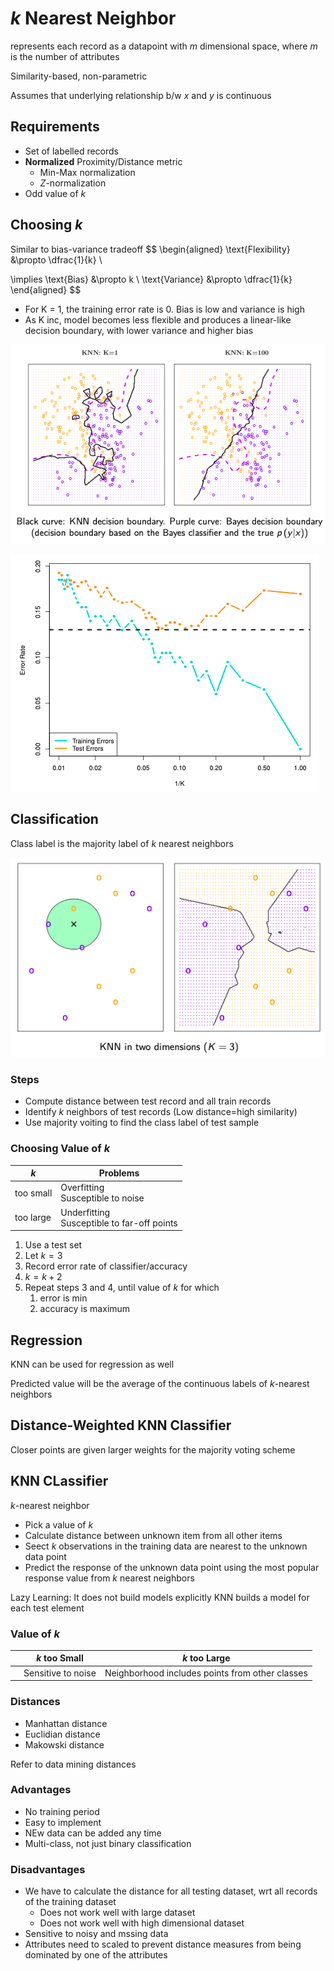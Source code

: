 # $k$ Nearest Neighbor

represents each record as a datapoint with $m$ dimensional space, where $m$ is the number of attributes

Similarity-based, non-parametric

Assumes that underlying relationship b/w $x$ and $y$ is continuous

## Requirements

- Set of labelled records
- **Normalized** Proximity/Distance metric
  - Min-Max normalization
  - $Z$-normalization
- Odd value of $k$

## Choosing $k$

Similar to bias-variance tradeoff
$$
\begin{aligned}
\text{Flexibility} &\propto \dfrac{1}{k} \\

\implies \text{Bias} &\propto k \\
\text{Variance} &\propto \dfrac{1}{k}
\end{aligned}
$$

- For K = 1, the training error rate is 0. Bias is low and
  variance is high
- As K inc, model becomes less flexible and produces a linear-like decision boundary, with lower variance and higher bias

![knn_decision_boundary](./assets/knn_decision_boundary.png)

![knn_bias_variance_tradeoff](./assets/knn_bias_variance_tradeoff.png)

## Classification

Class label is the majority label of $k$ nearest neighbors

![knn](./assets/knn.png)

### Steps

- Compute distance between test record and all train records
- Identify $k$ neighbors of test records
  (Low distance=high similarity)
- Use majority voiting to find the class label of test sample

### Choosing Value of $k$

| $k$       | Problems                                        |
| --------- | ----------------------------------------------- |
| too small | Overfitting<br />Susceptible to noise           |
| too large | Underfitting<br />Susceptible to far-off points |

1. Use a test set
2. Let $k = 3$
3. Record error rate of classifier/accuracy
4. $k = k+2$
5. Repeat steps 3 and 4, until value of $k$ for which
   1. error is min
   2. accuracy is maximum

## Regression

KNN can be used for regression as well

Predicted value will be the average of the continuous labels of $k$-nearest neighbors

## Distance-Weighted KNN Classifier

Closer points are given larger weights for the majority voting scheme

## KNN CLassifier

$k$-nearest neighbor

- Pick a value of $k$
- Calculate distance between unknown item from all other items
- Seect $k$ observations in the training data are nearest to the unknown data point
- Predict the response of the unknown data point using the most popular response value from $k$ nearest neighbors

Lazy Learning: It does not build models explicitly
KNN builds a model for each test element

### Value of $k$

|      | $k$ too Small      | $k$ too Large                                   |
| ---- | ------------------ | ----------------------------------------------- |
|      | Sensitive to noise | Neighborhood includes points from other classes |

### Distances

- Manhattan distance
- Euclidian distance
- Makowski distance

Refer to data mining distances

### Advantages

- No training period
- Easy to implement
- NEw data can be added any time
- Multi-class, not just binary classification

### Disadvantages

- We have to calculate the distance for all testing dataset, wrt all records of the training dataset
  - Does not work well with large dataset
  - Does not work well with high dimensional dataset
- Sensitive to noisy and mssing data
- Attributes need to scaled to prevent distance measures from being dominated by one of the attributes

